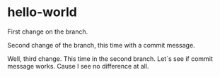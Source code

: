 # hello-world

First change on the branch.

Second change of the branch, this time with a commit message.

Well, third change. This time in the second branch. Let´s see if commit message works. Cause I see no difference at all. 
